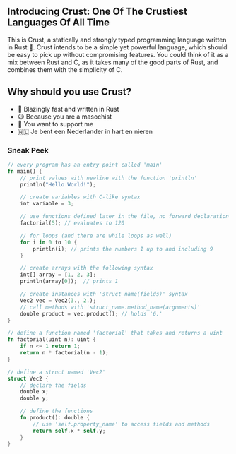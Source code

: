 <H2> Introducing Crust: One Of The Crustiest Languages Of All Time </H2>
This is Crust, a statically and strongly typed programming language written in Rust 🦀. Crust intends to be a simple yet powerful language, which should be easy to pick up without compromising features. You could think of it as a mix between Rust and C, as it takes many of the good parts of Rust, and combines them with the simplicity of C.

<H2>Why should you use Crust?</H2>

- 🚀 Blazingly fast and written in Rust
- 😃 Because you are a masochist
- 🥰 You want to support me
- 🇳🇱 Je bent een Nederlander in hart en nieren

<H3>Sneak Peek</H3>

```rs
// every program has an entry point called 'main'
fn main() {
    // print values with newline with the function 'println'
    println("Hello World!");

    // create variables with C-like syntax
    int variable = 3;

    // use functions defined later in the file, no forward declaration necessary
    factorial(5); // evaluates to 120

    // for loops (and there are while loops as well)
    for i in 0 to 10 {
        println(i); // prints the numbers 1 up to and including 9
    }

    // create arrays with the following syntax
    int[] array = [1, 2, 3];
    println(array[0]);  // prints 1

    // create instances with 'struct_name(fields)' syntax
    Vec2 vec = Vec2(3., 2.);
    // call methods with 'struct_name.method_name(arguments)'
    double product = vec.product(); // holds '6.'
}

// define a function named 'factorial' that takes and returns a uint
fn factorial(uint n): uint {
    if n <= 1 return 1;
    return n * factorial(n - 1);
}

// define a struct named 'Vec2'
struct Vec2 {
    // declare the fields
    double x;
    double y;

    // define the functions
    fn product(): double {
        // use 'self.property_name' to access fields and methods
        return self.x * self.y;
    }
}
```
